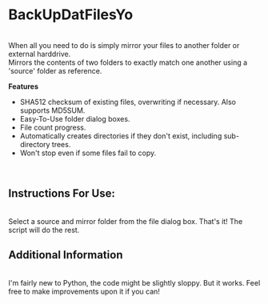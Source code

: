 # BackUpDatFilesYo
<br>
When all you need to do is simply mirror your files to another folder or external harddrive. 
<br>
Mirrors the contents of two folders to exactly match one another using a 'source' folder as reference. 
<br>

<b>Features</b>

  * SHA512 checksum of existing files, overwriting if necessary. Also supports MD5SUM.
  * Easy-To-Use folder dialog boxes.
  * File count progress.
  * Automatically creates directories if they don't exist, including sub-directory trees.
  * Won't stop even if some files fail to copy.
<br>
<h2>Instructions For Use:</h2>
<br>
Select a source and mirror folder from the file dialog box. That's it! The script will do the rest.
<br>
<h2>Additional Information</h2>
<br>
I'm fairly new to Python, the code might be slightly sloppy. But it works. Feel free to make improvements upon it if you can!
